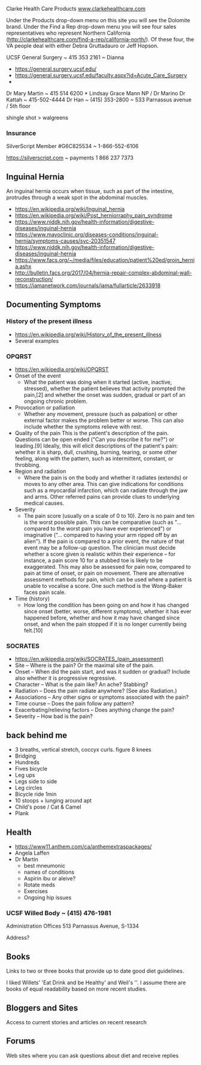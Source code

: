 


Clarke Health Care Products
www.clarkehealthcare.com

Under the Products drop-down menu on this site you will see the Dolomite brand.  Under the Find a Rep drop-down menu you will see four sales representatives who represent Northern California (http://clarkehealthcare.com/find-a-rep/california-north/).  Of these four, the VA people deal with either Debra Gruttadauro or Jeff Hopson.


UCSF General Surgery ~ 415 353 2161 ~ Dianna
* https://general.surgery.ucsf.edu/
* https://general.surgery.ucsf.edu/faculty.aspx?id=Acute_Care_Surgery
*

Dr Mary Martin ~ 415 514 6200
	* Lindsay Grace Mann NP /
Dr Marino
Dr Kattah ~ 415-502-4444
Dr Han ~ (415) 353-2800 ~ 533 Parnassus avenue / 5th floor

shingle shot > walgreens



### Insurance


SilverScript Member #G6C825534 ~ 1-866-552-6106

https://silverscript.com ~ payments 1 866 237 7373



## Inguinal Hernia


An inguinal hernia occurs when tissue, such as part of the intestine, protrudes through a weak spot in the abdominal muscles.

* https://en.wikipedia.org/wiki/Inguinal_hernia
* https://en.wikipedia.org/wiki/Post_herniorraphy_pain_syndrome
* https://www.niddk.nih.gov/health-information/digestive-diseases/inguinal-hernia
* https://www.mayoclinic.org/diseases-conditions/inguinal-hernia/symptoms-causes/syc-20351547
* https://www.niddk.nih.gov/health-information/digestive-diseases/inguinal-hernia
* https://www.facs.org/~/media/files/education/patient%20ed/groin_hernia.ashx
* http://bulletin.facs.org/2017/04/hernia-repair-complex-abdominal-wall-reconstruction/
* https://jamanetwork.com/journals/jama/fullarticle/2633918




## Documenting Symptoms


### History of the present illness

* https://en.wikipedia.org/wiki/History_of_the_present_illness
* Several examples


### OPQRST

* https://en.wikipedia.org/wiki/OPQRST
* Onset of the event
	* What the patient was doing when it started (active, inactive, stressed), whether the patient believes that activity prompted the pain,[2] and whether the onset was sudden, gradual or part of an ongoing chronic problem.
* Provocation or palliation
	* Whether any movement, pressure (such as palpation) or other external factor makes the problem better or worse. This can also include whether the symptoms relieve with rest.
* Quality of the pain
	This is the patient's description of the pain. Questions can be open ended ("Can you describe it for me?") or leading.[9] Ideally, this will elicit descriptions of the patient's pain: whether it is sharp, dull, crushing, burning, tearing, or some other feeling, along with the pattern, such as intermittent, constant, or throbbing.
* Region and radiation
	* Where the pain is on the body and whether it radiates (extends) or moves to any other area. This can give indications for conditions such as a myocardial infarction, which can radiate through the jaw and arms. Other referred pains can provide clues to underlying medical causes.
* Severity
	* The pain score (usually on a scale of 0 to 10). Zero is no pain and ten is the worst possible pain. This can be comparative (such as "... compared to the worst pain you have ever experienced") or imaginative ("... compared to having your arm ripped off by an alien"). If the pain is compared to a prior event, the nature of that event may be a follow-up question. The clinician must decide whether a score given is realistic within their experience – for instance, a pain score 10 for a stubbed toe is likely to be exaggerated. This may also be assessed for pain now, compared to pain at time of onset, or pain on movement. There are alternative assessment methods for pain, which can be used where a patient is unable to vocalise a score. One such method is the Wong-Baker faces pain scale.
* Time (history)
	* How long the condition has been going on and how it has changed since onset (better, worse, different symptoms), whether it has ever happened before, whether and how it may have changed since onset, and when the pain stopped if it is no longer currently being felt.[10]


### SOCRATES
* https://en.wikipedia.org/wiki/SOCRATES_(pain_assessment)
* Site – Where is the pain? Or the maximal site of the pain.
* Onset – When did the pain start, and was it sudden or gradual? Include also whether it is progressive regressive.
* Character – What is the pain like? An ache? Stabbing?
* Radiation – Does the pain radiate anywhere? (See also Radiation.)
* Associations – Any other signs or symptoms associated with the pain?
* Time course – Does the pain follow any pattern?
* Exacerbating/relieving factors – Does anything change the pain?
* Severity – How bad is the pain?






## back behind me


* 3 breaths, vertical stretch, coccyx curls. figure 8 knees
* Bridging
* Hundreds
* Fives bicycle
* Leg ups
* Legs side to side
* Leg circles
* Bicycle ride 1min
* 10 stoops + lunging around apt
* Child's pose / Cat & Camel
* Plank




## Health


* https://www11.anthem.com/ca/anthemextraspackages/
* Angela Laffen
* Dr Martin
	* best mneumonic
	* names of conditions
	* Aspirin ibu or aleive?
	* Rotate meds
	* Exercises
	* Ongoing hip issues




### UCSF Willed Body ~ (415) 476-1981


Administration Offices 513 Parnassus Avenue, S-1334


Address?




## Books
Links to two or three books that provide up to date good diet guidelines.


I liked Willets' 'Eat Drink and be Healthy' and Weil's ''. I assume there are books of equal readability based on more recent studies.


## Bloggers and Sites


Access to current stories and articles on recent research


## Forums


Web sites where you can ask questions about diet and receive replies
<!--stackedit_data:
eyJoaXN0b3J5IjpbMTc4NjQ2ODk5MCwtMjY0OTk1NjY4LC01Nj
M2MDgwNiwxOTg1NDk4MzIwLDE0ODk3NjIxNjEsMjA2NzkxOTY2
MV19
-->